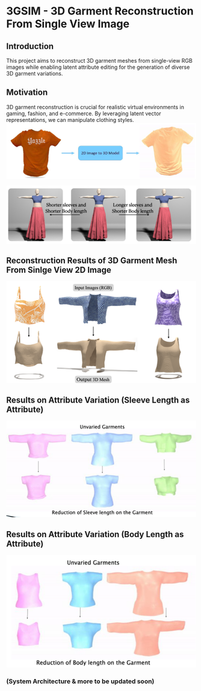 # 3GSIM - 3D Garment Reconstruction From Single View Image 

## Introduction
This project aims to reconstruct 3D garment meshes from single-view RGB images while enabling latent attribute editing for the generation of diverse 3D garment variations.

## Motivation
3D garment reconstruction is crucial for realistic virtual environments in gaming, fashion, and e-commerce. By leveraging latent vector representations, we can manipulate clothing styles.
![2D Image to 3D Garment Mesh](https://github.com/Jatinkalal/3GSIM/blob/main/Image/fILE5.png)

![Latent Attribute Editing](https://github.com/Jatinkalal/3GSIM/blob/main/Image/file3.png)

## Reconstruction Results of 3D Garment Mesh From Sinlge View 2D Image
![Reconstructed Res](https://github.com/Jatinkalal/3GSIM/blob/main/Image/File4.png)

## Results on Attribute Variation (Sleeve Length as Attribute)
![Sleeve Length Variation](https://github.com/Jatinkalal/3GSIM/blob/main/Image/File1.png)

## Results on Attribute Variation (Body Length as Attribute)
![Body Length Variation](https://github.com/Jatinkalal/3GSIM/blob/main/Image/fILE2.png)

### (System Architecture & more to be updated soon)













